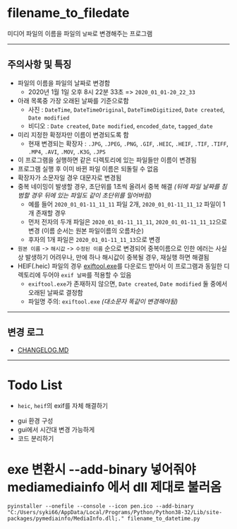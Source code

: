 # filename_to_filedate

미디어 파일의 이름을 파일의 `날짜`로 변경해주는 프로그램

---

## 주의사항 및 특징

- 파일의 이름을 파일의 날짜로 변경함
    - 2020년 1월 1일 오후 8시 22분 33초 => `2020_01_01-20_22_33`
- 아래 목록중 가장 오래된 날짜를 기준으로함
    - 사진 : `DateTime`, `DateTimeOriginal`, `DateTimeDigitized`, `Date created`, `Date modified`
    - 비디오 : `Date created`, `Date modified`, `encoded_date`, `tagged_date`
- 미리 지정한 확정자만 이름이 변경되도록 함 
    - 현재 변경되는 확장자 : `.JPG`, `.JPEG`, `.PNG`, `.GIF`, `.HEIC`, `.HEIF`, `.TIF`, `.TIFF`, `.MP4`, `.AVI`, `.MOV`, `.K3G`, `.JPS`
- 이 프로그램을 실행하면 같은 디렉토리에 있는 파일들만 이름이 변경됨
- 프로그램 실행 후 이미 바뀐 파일 이름은 되돌릴 수 없음
- 확장자가 소문자일 경우 대문자로 변경됨
- 중복 네이밍이 발생할 경우, 초단위를 1초씩 올려서 중복 해결 *(뒤에 파일 날짜를 침범할 경우 뒤에 있는 파일도 같이 초단위를 밀어버림)*
    - 예를 들어 `2020_01_01-11_11_11` 파일 2개, `2020_01_01-11_11_12` 파일이 1개 존재할 경우
    - 먼저 전자의 두개 파일은 `2020_01_01-11_11_11`, `2020_01_01-11_11_12`으로 변경 (이름 순서는 원본 파일이름의 오름차순)
    - 후자의 1개 파일은 `2020_01_01-11_11_13`으로 변경
- `원본 이름` -> `해시값` -> `수정된 이름` 순으로 변경되어 중복이름으로 인한 에러는 사실상 발생하기 어려우나, 만에 하나 해시값이 중복될 경우, 재실행 하면 해결됨
- HEIF(.heic) 파일의 경우 [exiftool.exe](https://exiftool.org/)를 다운로드 받아서 이 프로그램과 동일한 디렉토리에 두어야 `exif 날짜`를 적용할 수 있음
    - `exiftool.exe`가 존재하지 않으면, `Date created`, `Date modified` 둘 중에서 오래된 날짜로 결정함
    - 파일명 주의: `exiftool.exe` *(대소문자 똑같이 변경해야됨)*

---

## 변경 로그

- [CHANGELOG.MD](https://github.com/syki66/filename_to_timestamp/blob/master/CHANGELOG.MD)

---

# Todo List

- `heic`, `heif`의 exif를 자체 해결하기
<!-- - 카카오톡 다운로드 파일은 제목에서 날짜 추출 하기 -->
- gui 환경 구성
- gui에서 시간대 변경 가능하게
- 코드 분리하기

# exe 변환시 --add-binary 넣어줘야 mediamediainfo 에서 dll 제대로 불러옴

```
pyinstaller --onefile --console --icon pen.ico --add-binary "C:/Users/syki66/AppData/Local/Programs/Python/Python38-32/Lib/site-packages/pymediainfo/MediaInfo.dll;." filename_to_datetime.py
```